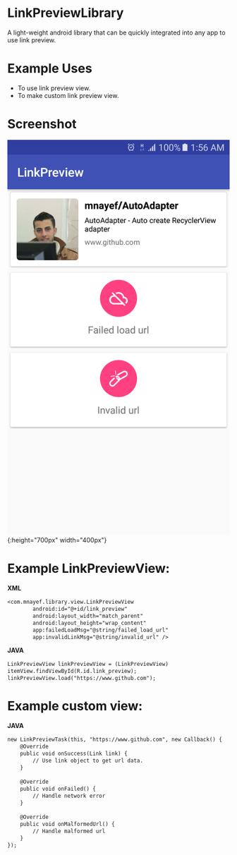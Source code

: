 # LinkPreviewLibrary
A light-weight android library that can be quickly integrated into any app to use link preview.

# Example Uses
- To use link preview view.
- To make custom link preview view.

# Screenshot
![](screenshots/screenshot.png){:height="700px" width="400px"}

# Example LinkPreviewView:

**XML**
```
<com.mnayef.library.view.LinkPreviewView
        android:id="@+id/link_preview"
        android:layout_width="match_parent"
        android:layout_height="wrap_content"
        app:failedLoadMsg="@string/failed_load_url"
        app:invalidLinkMsg="@string/invalid_url" />
```

**JAVA**
```
LinkPreviewView linkPreviewView = (LinkPreviewView) itemView.findViewById(R.id.link_preview);
linkPreviewView.load("https://www.github.com");
```

# Example custom view:

**JAVA**
```
new LinkPreviewTask(this, "https://www.github.com", new Callback() {
    @Override
    public void onSuccess(Link link) {
        // Use link object to get url data.
    }

    @Override
    public void onFailed() {
        // Handle network error
    }

    @Override
    public void onMalformedUrl() {
        // Handle malformed url 
    }
});
```